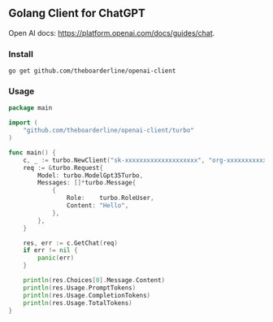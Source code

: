 ## Golang Client for ChatGPT
Open AI docs: https://platform.openai.com/docs/guides/chat.

### Install

`go get github.com/theboarderline/openai-client`

### Usage

```go
package main

import (
	"github.com/theboarderline/openai-client/turbo"
)

func main() {
    c, _ := turbo.NewClient("sk-xxxxxxxxxxxxxxxxxxxx", "org-xxxxxxxxxxxxxxxxxxxx")
    req := &turbo.Request{
        Model: turbo.ModelGpt35Turbo,
		Messages: []*turbo.Message{
			{
				Role:    turbo.RoleUser,
				Content: "Hello",
			},
		},
	}

	res, err := c.GetChat(req)
	if err != nil {
		panic(err)
	}

	println(res.Choices[0].Message.Content)
	println(res.Usage.PromptTokens)
	println(res.Usage.CompletionTokens)
	println(res.Usage.TotalTokens)
}

```

